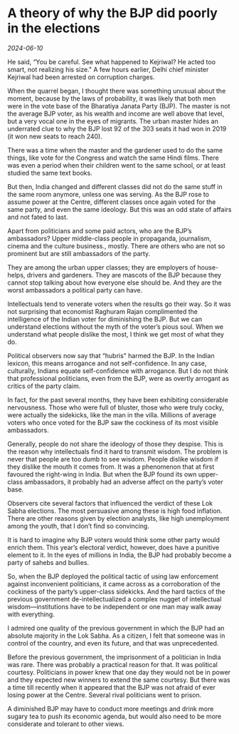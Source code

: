 # A theory of why the BJP did poorly in the elections

*2024-06-10*

He said, “You be careful. See what happened to Kejriwal? He acted too
smart, not realizing his size." A few hours earlier, Delhi chief
minister Kejriwal had been arrested on corruption charges.

When the quarrel began, I thought there was something unusual about the
moment, because by the laws of probability, it was likely that both men
were in the vote base of the Bharatiya Janata Party (BJP). The master is
not the average BJP voter, as his wealth and income are well above that
level, but a very vocal one in the eyes of migrants. The urban master
hides an underrated clue to why the BJP lost 92 of the 303 seats it had
won in 2019 (it won new seats to reach 240).

There was a time when the master and the gardener used to do the same
things, like vote for the Congress and watch the same Hindi films. There
was even a period when their children went to the same school, or at
least studied the same text books. 

But then, India changed and different classes did not do the same stuff
in the same room anymore, unless one was serving. As the BJP rose to
assume power at the Centre, different classes once again voted for the
same party, and even the same ideology. But this was an odd state of
affairs and not fated to last.

Apart from politicians and some paid actors, who are the BJP’s
ambassadors? Upper middle-class people in propaganda, journalism, cinema
and the culture business., mostly. There are others who are not so
prominent but are still ambassadors of the party. 

They are among the urban upper classes; they are employers of
house-helps, drivers and gardeners. They are mascots of the BJP because
they cannot stop talking about how everyone else should be. And they are
the worst ambassadors a political party can have.

Intellectuals tend to venerate voters when the results go their way. So
it was not surprising that economist Raghuram Rajan complimented the
intelligence of the Indian voter for diminishing the BJP. But we can
understand elections without the myth of the voter’s pious soul. When we
understand what people dislike the most, I think we get most of what
they do.

Political observers now say that “hubris" harmed the BJP. In the Indian
lexicon, this means arrogance and not self-confidence. In any case,
culturally, Indians equate self-confidence with arrogance. But I do not
think that professional politicians, even from the BJP, were as overtly
arrogant as critics of the party claim. 

In fact, for the past several months, they have been exhibiting
considerable nervousness. Those who were full of bluster, those who were
truly cocky, were actually the sidekicks, like the man in the villa.
Millions of average voters who once voted for the BJP saw the cockiness
of its most visible ambassadors.

Generally, people do not share the ideology of those they despise. This
is the reason why intellectuals find it hard to transmit wisdom. The
problem is never that people are too dumb to see wisdom. People dislike
wisdom if they dislike the mouth it comes from. It was a phenomenon that
at first favoured the right-wing in India. But when the BJP found its
own upper-class ambassadors, it probably had an adverse affect on the
party’s voter base.

Observers cite several factors that influenced the verdict of these Lok
Sabha elections. The most persuasive among these is high food inflation.
There are other reasons given by election analysts, like high
unemployment among the youth, that I don’t find so convincing. 

It is hard to imagine why BJP voters would think some other party would
enrich them. This year’s electoral verdict, however, does have a
punitive element to it. In the eyes of millions in India, the BJP had
probably become a party of sahebs and bullies.

So, when the BJP deployed the political tactic of using law enforcement
against inconvenient politicians, it came across as a corroboration of
the cockiness of the party’s upper-class sidekicks. And the hard tactics
of the previous government de-intellectualized a complex nugget of
intellectual wisdom—institutions have to be independent or one man may
walk away with everything.

I admired one quality of the previous government in which the BJP had an
absolute majority in the Lok Sabha. As a citizen, I felt that someone
was in control of the country, and even its future, and that was
unprecedented.

Before the previous government, the imprisonment of a politician in
India was rare. There was probably a practical reason for that. It was
political courtesy. Politicians in power knew that one day they would
not be in power and they expected new winners to extend the same
courtesy. But there was a time till recently when it appeared that the
BJP was not afraid of ever losing power at the Centre. Several rival
politicians went to prison.

A diminished BJP may have to conduct more meetings and drink more sugary
tea to push its economic agenda, but would also need to be more
considerate and tolerant to other views.
